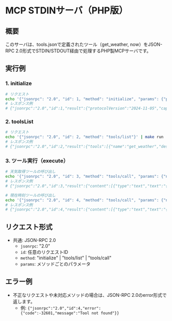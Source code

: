 # MCP STDINサーバ（PHP版）

## 概要

このサーバは、tools.jsonで定義されたツール（get_weather, now）をJSON-RPC 2.0形式でSTDIN/STDOUT経由で処理するPHP製MCPサーバです。

## 実行例

### 1. initialize
```sh
# リクエスト
echo '{"jsonrpc": "2.0", "id": 1, "method": "initialize", "params": {"protocolVersion": "2024-11-05", "clientInfo": {"name": "test-client", "version": "0.1.0"}}}' | make run
# レスポンス例
# {"jsonrpc":"2.0","id":1,"result":{"protocolVersion":"2024-11-05","capabilities":{"tools":{"listChanged":false}},"serverInfo":{"name":"mcp-tools-php","version":"0.0.1"}}}
```

### 2. toolsList
```sh
# リクエスト
echo '{"jsonrpc": "2.0", "id": 2, "method": "tools/list"}' | make run 
# レスポンス例
# {"jsonrpc":"2.0","id":2,"result":{"tools":[{"name":"get_weather","description":"都市の天気を取得します","inputSchema":{"type":"object","properties":{"location":{"type":"string","description":"都市名 (例: Tokyo,JP)"}},"required":["location"]}},{"name":"now","description":"現在の時刻を取得します","inputSchema":{"type":"object","properties":{"timezone":{"type":"string","description":"タイムゾーン (例: Asia\/Tokyo)"}},"required":["timezone"]}}]}}
```

### 3. ツール実行（execute）
```sh
# 天気取得ツールの呼び出し
echo '{"jsonrpc": "2.0", "id": 3, "method": "tools/call", "params": {"name": "get_weather", "arguments": {"location": "Tokyo,JP"}}}' | make run
# レスポンス例
# {"jsonrpc":"2.0","id":3,"result":{"content":[{"type":"text","text":"{\"location\":\"Tokyo,JP\",\"weather\":\"\\u6674\\u308c\",\"temperature\":\"25\",\"unit\":\"C\"}"}]}}

# 現在時刻ツールの呼び出し
echo '{"jsonrpc": "2.0", "id": 4, "method": "tools/call", "params": {"name": "now", "arguments":{"timezone": "Asia/Tokyo"}}}' | make run
# レスポンス例
# {"jsonrpc":"2.0","id":4,"result":{"content":[{"type":"text","text":"{\"timezone\":\"Asia\\\/Tokyo\",\"now\":\"2025-05-11 00:08:43\"}"}]}}
```

## リクエスト形式

- 共通: JSON-RPC 2.0
  - `jsonrpc`: "2.0"
  - `id`: 任意のリクエストID
  - `method`: "initialize" | "tools/list" | "tools/call"
  - `params`: メソッドごとのパラメータ

## エラー例

- 不正なリクエストや未対応メソッドの場合は、JSON-RPC 2.0のerror形式で返します。
  - 例: ```{"jsonrpc":"2.0","id":4,"error":{"code":-32601,"message":"Tool not found"}}``` 
